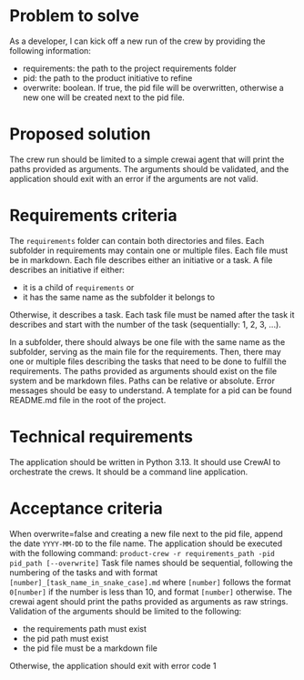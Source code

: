 # Problem to solve

As a developer, I can kick off a new run of the crew by providing the
following information:

- requirements: the path to the project requirements folder
- pid: the path to the product initiative to refine
- overwrite: boolean. If true, the pid file will be overwritten,
  otherwise a new one will be created next to the pid file.

# Proposed solution

The crew run should be limited to a simple crewai agent that will print the
paths provided as arguments.
The arguments should be validated, and the application should exit with an error
if the arguments are not valid.

# Requirements criteria

The `requirements` folder can contain both directories and files.
Each subfolder in requirements may contain one or multiple files.
Each file must be in markdown.
Each file describes either an initiative or a task.
A file describes an initiative if either:

- it is a child of `requirements` or
- it has the same name as the subfolder it belongs to

Otherwise, it describes a task.
Each task file must be named after the task it describes and start with the
number of the task (sequentially: 1, 2, 3, ...).

In a subfolder, there should always be one file with the same name as the
subfolder, serving as the main file for the requirements.
Then, there may one or multiple files describing the tasks that need to be
done to fulfill the requirements.
The paths provided as arguments should exist on the file system and be markdown
files.
Paths can be relative or absolute.
Error messages should be easy to understand.
A template for a pid can be found README.md file in the root of the project.

# Technical requirements

The application should be written in Python 3.13.
It should use CrewAI to orchestrate the crews.
It should be a command line application.

# Acceptance criteria

When overwrite=false and creating a new file next to the pid file, append the
date `YYYY-MM-DD` to the file name.
The application should be executed with the following command:
`product-crew -r requirements_path -pid pid_path [--overwrite]`
Task file names should be sequential, following the numbering of the tasks 
and with format `[number]_[task_name_in_snake_case].md` where `[number]` 
follows the format `0[number]` if the number is less than 10, and format 
`[number]` otherwise.
The crewai agent should print the paths provided as arguments as raw strings.
Validation of the arguments should be limited to the following:
- the requirements path must exist
- the pid path must exist
- the pid file must be a markdown file

Otherwise, the application should exit with error code 1

